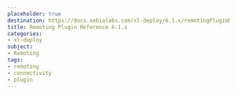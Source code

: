 ```yaml
---
placeholder: true
destination: https://docs.xebialabs.com/xl-deploy/6.1.x/remotingPluginManual.html
title: Remoting Plugin Reference 6.1.x
categories:
- xl-deploy
subject:
- Remoting
tags:
- remoting
- connectivity
- plugin
---
```

